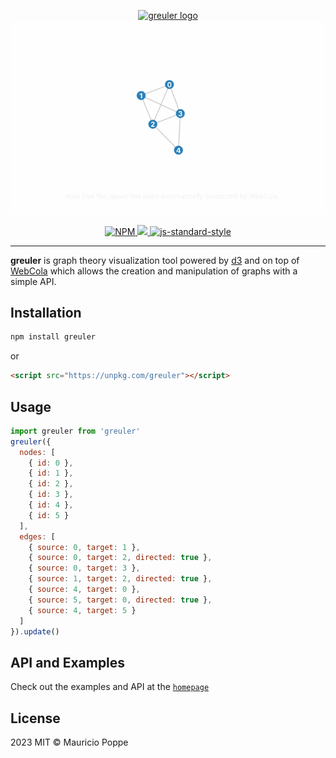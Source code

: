 <p align="center">
  <a href="http://mauriciopoppe.github.io/greuler/">
    <img src="./public/src/banner.svg" alt="greuler logo">
    <img src="./public/src/animation.gif" alt="greuler logo">
  </a>
</p>

<p align="center">
  <a href="https://npmjs.org/package/greuler">
    <img src="https://img.shields.io/npm/v/greuler.svg?style=flat" alt="NPM">
  </a>
  <a href="https://github.com/mauriciopoppe/greuler/workflows/CI">
    <img src="https://github.com/mauriciopoppe/greuler/workflows/CI/badge.svg" />
  </a>
  <a href="https://github.com/feross/standard">
    <img src="https://img.shields.io/badge/code%20style-standard-blue" alt="js-standard-style">
  </a>
</p>

---

<b>greuler</b> is graph theory visualization tool powered by <a href="http://d3js.org/">d3</a>
and on top of <a href="http://marvl.infotech.monash.edu/webcola/">WebCola</a>
which allows the creation and manipulation of graphs with a simple API.

## Installation

```sh
npm install greuler
```

or

```html
<script src="https://unpkg.com/greuler"></script>
```

## Usage

```js
import greuler from 'greuler'
greuler({
  nodes: [
    { id: 0 },
    { id: 1 },
    { id: 2 },
    { id: 3 },
    { id: 4 },
    { id: 5 }
  ],
  edges: [
    { source: 0, target: 1 },
    { source: 0, target: 2, directed: true },
    { source: 0, target: 3 },
    { source: 1, target: 2, directed: true },
    { source: 4, target: 0 },
    { source: 5, target: 0, directed: true },
    { source: 4, target: 5 }
  ]
}).update()
```

## API and Examples

Check out the examples and API at the [`homepage`](http://mauriciopoppe.github.io/greuler/)

## License

2023 MIT © Mauricio Poppe

[npm-image]: https://img.shields.io/npm/v/greuler.svg?style=flat
[npm-url]: https://npmjs.org/package/greuler
